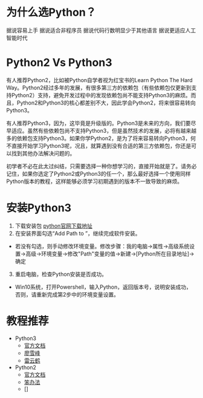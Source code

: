 # 为什么选Python？

据说容易上手
据说适合非程序员
据说代码行数明显少于其他语言
据说更适应人工智能时代

# Python2 Vs Python3

有人推荐Python2，比如被Python自学者视为红宝书的Learn Python The Hard Way。Python2经过多年的发展，有很多第三方的依赖包（有些依赖包仅更新到支持Python2）支持，避免开发过程中的发现依赖包尚不能支持Python3的麻烦。而且，Python2和Python3的核心都差别不大，因此学会Python2，将来很容易转向Python3。

有人推荐Python3，因为，这毕竟是升级版的。Python3是未来的方向，我们要尽早适应。虽然有些依赖包尚不支持Python3，但是虽然技术的发展，必将有越来越多的依赖包支持Python3。如果你学Python2，是为了将来容易转向Python3，何不直接开始学习Python3呢，况且，就算遇到没有合适的第三方依赖包，你还是可以找到其他办法解决问题的。

初学者不必在此太过纠结，只需要选择一种你想学习的，直接开始就是了。请务必记住，如果你选定了Python2或Python3的任一个，那么最好选择一个使用同样Python版本的教程，这样能够必须学习初期遇到的版本不一致导致的麻烦。

# 安装Python3

1. 下载安装包 [python官网下载地址](https://www.python.org/downloads/)
2. 在安装界面勾选“Add Path to ”，继续完成软件安装。
+ 若没有勾选，则手动修改环境变量。修改步骤：我的电脑→属性→高级系统设置→高级→环境变量→修改"Path"变量的值→新建→[Python所在目录地址]→确定
3. 重启电脑，检查Python安装是否成功。
+ Win10系统，打开Powershell，输入Python，返回版本号，说明安装成功，否则，请重新完成第2步中的环境变量设置。

# 教程推荐

+ Python3
    + [官方文档](https://docs.python.org/3/whatsnew/3.6.html)
    + [廖雪峰](http://www.liaoxuefeng.com/wiki/0014316089557264a6b348958f449949df42a6d3a2e542c000)
    + [雷云鹤]()
+ Python2
    + [官方文档](https://docs.python.org/2.7/)
    + [笨办法](https://learnpythonthehardway.org/book/)
    + []